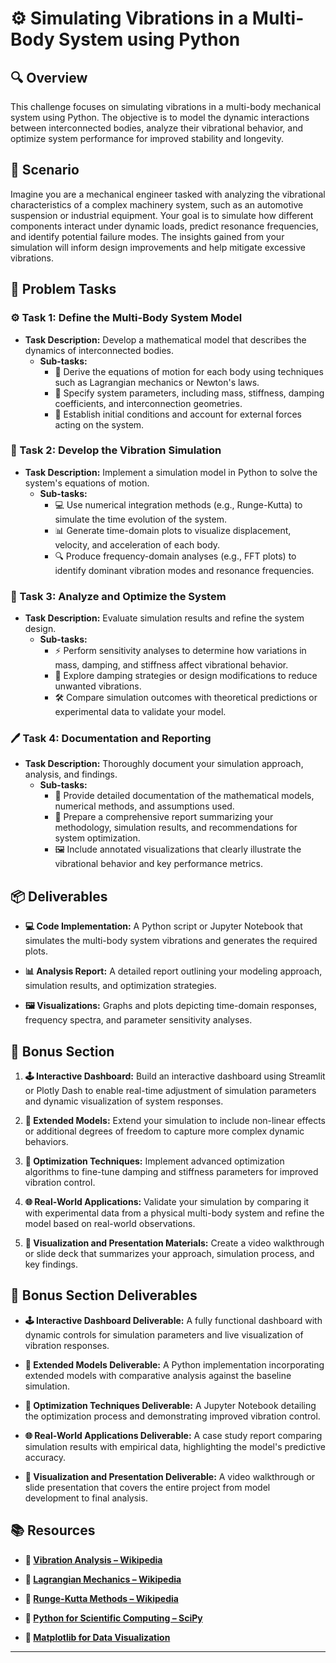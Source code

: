 # ⚙️ Simulating Vibrations in a Multi-Body System using Python

## 🔍 Overview
This challenge focuses on simulating vibrations in a multi-body mechanical system using Python. The objective is to model the dynamic interactions between interconnected bodies, analyze their vibrational behavior, and optimize system performance for improved stability and longevity.

## 🚀 Scenario
Imagine you are a mechanical engineer tasked with analyzing the vibrational characteristics of a complex machinery system, such as an automotive suspension or industrial equipment. Your goal is to simulate how different components interact under dynamic loads, predict resonance frequencies, and identify potential failure modes. The insights gained from your simulation will inform design improvements and help mitigate excessive vibrations.

## 📝 Problem Tasks

### ⚙️ Task 1: Define the Multi-Body System Model
- **Task Description:** Develop a mathematical model that describes the dynamics of interconnected bodies.
  - **Sub-tasks:**
    - 📐 Derive the equations of motion for each body using techniques such as Lagrangian mechanics or Newton's laws.
    - 🧮 Specify system parameters, including mass, stiffness, damping coefficients, and interconnection geometries.
    - 🔧 Establish initial conditions and account for external forces acting on the system.

### 🔬 Task 2: Develop the Vibration Simulation
- **Task Description:** Implement a simulation model in Python to solve the system's equations of motion.
  - **Sub-tasks:**
    - 💻 Use numerical integration methods (e.g., Runge-Kutta) to simulate the time evolution of the system.
    - 📊 Generate time-domain plots to visualize displacement, velocity, and acceleration of each body.
    - 🔍 Produce frequency-domain analyses (e.g., FFT plots) to identify dominant vibration modes and resonance frequencies.

### 🔧 Task 3: Analyze and Optimize the System
- **Task Description:** Evaluate simulation results and refine the system design.
  - **Sub-tasks:**
    - ⚡ Perform sensitivity analyses to determine how variations in mass, damping, and stiffness affect vibrational behavior.
    - 🔄 Explore damping strategies or design modifications to reduce unwanted vibrations.
    - 🛠️ Compare simulation outcomes with theoretical predictions or experimental data to validate your model.

### 🖊️ Task 4: Documentation and Reporting
- **Task Description:** Thoroughly document your simulation approach, analysis, and findings.
  - **Sub-tasks:**
    - 📄 Provide detailed documentation of the mathematical models, numerical methods, and assumptions used.
    - 📝 Prepare a comprehensive report summarizing your methodology, simulation results, and recommendations for system optimization.
    - 🖼️ Include annotated visualizations that clearly illustrate the vibrational behavior and key performance metrics.

## 📦 Deliverables
- **💻 Code Implementation:**
  A Python script or Jupyter Notebook that simulates the multi-body system vibrations and generates the required plots.

- **📊 Analysis Report:**
  A detailed report outlining your modeling approach, simulation results, and optimization strategies.

- **🖼️ Visualizations:**
  Graphs and plots depicting time-domain responses, frequency spectra, and parameter sensitivity analyses.

## 🎁 Bonus Section
1. **🕹️ Interactive Dashboard:**
   Build an interactive dashboard using Streamlit or Plotly Dash to enable real-time adjustment of simulation parameters and dynamic visualization of system responses.

2. **🧮 Extended Models:**
   Extend your simulation to include non-linear effects or additional degrees of freedom to capture more complex dynamic behaviors.

3. **🔄 Optimization Techniques:**
   Implement advanced optimization algorithms to fine-tune damping and stiffness parameters for improved vibration control.

4. **🌐 Real-World Applications:**
   Validate your simulation by comparing it with experimental data from a physical multi-body system and refine the model based on real-world observations.

5. **🎥 Visualization and Presentation Materials:**
   Create a video walkthrough or slide deck that summarizes your approach, simulation process, and key findings.

## 🏅 Bonus Section Deliverables
- **🕹️ Interactive Dashboard Deliverable:**
  A fully functional dashboard with dynamic controls for simulation parameters and live visualization of vibration responses.

- **🧮 Extended Models Deliverable:**
  A Python implementation incorporating extended models with comparative analysis against the baseline simulation.

- **🔄 Optimization Techniques Deliverable:**
  A Jupyter Notebook detailing the optimization process and demonstrating improved vibration control.

- **🌐 Real-World Applications Deliverable:**
  A case study report comparing simulation results with empirical data, highlighting the model's predictive accuracy.

- **🎥 Visualization and Presentation Deliverable:**
  A video walkthrough or slide presentation that covers the entire project from model development to final analysis.

## 📚 Resources
- **🔗 [Vibration Analysis – Wikipedia](https://en.wikipedia.org/wiki/Vibration_analysis)**

- **🔗 [Lagrangian Mechanics – Wikipedia](https://en.wikipedia.org/wiki/Lagrangian_mechanics)**

- **🔗 [Runge-Kutta Methods – Wikipedia](https://en.wikipedia.org/wiki/Runge%E2%80%93Kutta_methods)**

- **🔗 [Python for Scientific Computing – SciPy](https://www.scipy.org/)**

- **🔗 [Matplotlib for Data Visualization](https://matplotlib.org/)**

---
